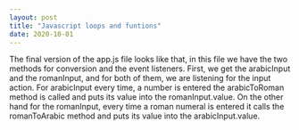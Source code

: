 ```yaml
---
layout: post
title: "Javascript loops and funtions"
date: 2020-10-01
---
```

The final version of the app.js file looks like that, in this file we have the two methods for conversion and the event listeners.
First, we get the arabicInput and the romanInput, and for both of them, we are listening for the input action. For arabicInput every time, a number is entered the arabicToRoman method is called and puts its value into the romanInput.value. On the other hand for the romanInput, every time a roman numeral is entered it calls the romanToArabic method and puts its value into the arabicInput.value.
